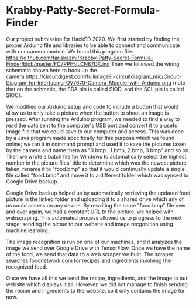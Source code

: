 # Krabby-Patty-Secret-Formula-Finder
Our project submission for HackED 2020.
We first started by finding the proper Arduino file and libraries to be able to connect and communicate with our camera module. 
We found this program file: https://github.com/fariskazmi/Krabby-Patty-Secret-Formula-Finder/blob/master/FC7PPF5ILCN87DX.ino
Then we followed the wiring schematic shown here to hook up the camera:https://circuitdigest.com/fullimage?i=circuitdiagram_mic/Circuit-Diagram-for-Interfacing-OV7670-Camera-Module-with-Arduino.png (note that on the schmatic, the SDA pin is called SIOD, and the SCL pin is called SIOC). 

We modified our Arduino setup and code to include a button that would allow us to only take a picture when the button to shoot an image is pressed. After running the Arduino program, we needed to find a way to read the data sent to the computer's USB port and convert it to a useful image file that we could save to our computer and access. This was done by a Java program made specifically for this purpose which we found online; we ran it in command prompt and used it to save the pictures taken by the camera and name them as "0.bmp , 1.bmp, 2.bmp, 3.bmp" and so on. Then we wrote a batch file for Windows to automatically select the highest number in the picture files' title to determine which was the newest picture taken, rename it to "food.bmp" so that it would continually update a single file called "food.bmp" and move it to a different folder which was synced to Google Drive backup. 

Google Drive backup helped us by automatically retrieving the updated food picture in the linked folder and uploading it to a shared drive which any of us could access on any device. By rewriting the same "food.bmp" file over and over again, we had a constant URL to the picture, we helped with webscraping. This automated process allowed us to progress to the next stage: sending the pictue to our website and image recgonition using machine learning.

The image recognition is run on one of our machines, and it analyzes the image we send over Google Drive with TensorFlow. Once we have the name of the food, we send that data to a web scraper we built. The scraper searches foodnetwork.com for recipes and ingredients involving the recognized food.

Once we have all this we send the recipe, ingredients, and the image to our website which displays it all. However, we did not manage to finish sending the recipe and ingredients to the website, so it only contains the image for now.

